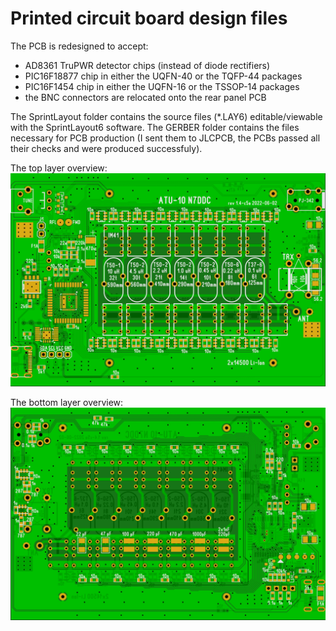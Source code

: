 # Printed circuit board design files

The PCB is redesigned to accept:
- AD8361 TruPWR detector chips (instead of diode rectifiers)
- PIC16F18877 chip in either the UQFN-40 or the TQFP-44 packages
- PIC16F1454 chip in either the UQFN-16 or the TSSOP-14 packages
- the BNC connectors are relocated onto the rear panel PCB

The SprintLayout folder contains the source files (*.LAY6) editable/viewable with the SprintLayout6 software.
The GERBER folder contains the files necessary for PCB production (I sent them to JLCPCB, the PCBs passed all their checks and were produced successfuly).

The top layer overview:
![](https://github.com/Paguo-76M2/N7DDC_ATU-10-w-AD8361/blob/main/PCB/ATU-10_v1-4c5a_s1.JPG)

The bottom layer overview:
![](https://github.com/Paguo-76M2/N7DDC_ATU-10-w-AD8361/blob/main/PCB/ATU-10_v1-4c5a_s2.JPG)
